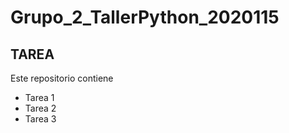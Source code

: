 # Grupo_2_TallerPython_2020115

## TAREA

Este repositorio contiene
- Tarea 1
- Tarea 2
- Tarea 3


